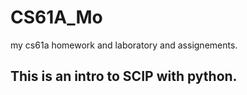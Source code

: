 # CS61A_Mo
my cs61a homework and laboratory and assignements.

## This is an intro to SCIP with python.
 
